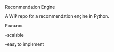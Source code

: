 Recommendation Engine

A WIP repo for a recommendation engine in Python.

Features


-scalable

-easy to implement


